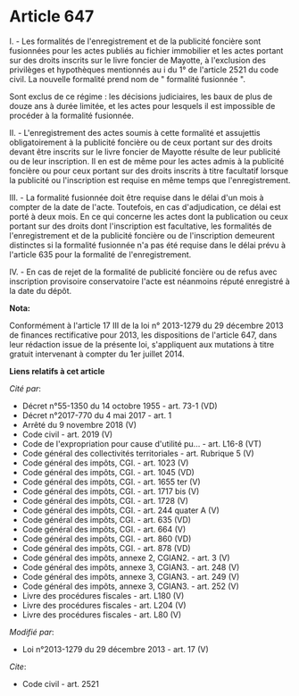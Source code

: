 # Article 647

I. - Les formalités de l'enregistrement et de la publicité foncière sont fusionnées pour les actes publiés au fichier
immobilier et les actes portant sur des droits inscrits sur le livre foncier de Mayotte, à l'exclusion des privilèges et
hypothèques mentionnés au i du 1° de l'article 2521 du code civil. La nouvelle formalité prend nom de " formalité fusionnée
".

Sont exclus de ce régime : les décisions judiciaires, les baux de plus de douze ans à durée limitée, et les actes pour
lesquels il est impossible de procéder à la formalité fusionnée.

II. - L'enregistrement des actes soumis à cette formalité et assujettis obligatoirement à la publicité foncière ou de ceux
portant sur des droits devant être inscrits sur le livre foncier de Mayotte résulte de leur publicité ou de leur inscription.
Il en est de même pour les actes admis à la publicité foncière ou pour ceux portant sur des droits inscrits à titre
facultatif lorsque la publicité ou l'inscription est requise en même temps que l'enregistrement.

III. - La formalité fusionnée doit être requise dans le délai d'un mois à compter de la date de l'acte. Toutefois, en cas
d'adjudication, ce délai est porté à deux mois. En ce qui concerne les actes dont la publication ou ceux portant sur des
droits dont l'inscription est facultative, les formalités de l'enregistrement et de la publicité foncière ou de l'inscription
demeurent distinctes si la formalité fusionnée n'a pas été requise dans le délai prévu à l'article 635 pour la formalité de
l'enregistrement.

IV. - En cas de rejet de la formalité de publicité foncière ou de refus avec inscription provisoire conservatoire l'acte est
néanmoins réputé enregistré à la date du dépôt.

**Nota:**

Conformément à l'article 17 III de la loi n° 2013-1279 du 29 décembre 2013 de finances rectificative pour 2013, les
dispositions de l'article 647, dans leur rédaction issue de la présente loi, s'appliquent aux mutations à titre gratuit
intervenant à compter du 1er juillet 2014.

**Liens relatifs à cet article**

_Cité par_:

  - Décret n°55-1350 du 14 octobre 1955 - art. 73-1 (VD)
  - Décret n°2017-770 du 4 mai 2017 - art. 1
  - Arrêté du 9 novembre 2018 (V)
  - Code civil - art. 2019 (V)
  - Code de l'expropriation pour cause d'utilité pu... - art. L16-8 (VT)
  - Code général des collectivités territoriales - art. Rubrique 5 (V)
  - Code général des impôts, CGI. - art. 1023 (V)
  - Code général des impôts, CGI. - art. 1045 (VD)
  - Code général des impôts, CGI. - art. 1655 ter (V)
  - Code général des impôts, CGI. - art. 1717 bis (V)
  - Code général des impôts, CGI. - art. 1728 (V)
  - Code général des impôts, CGI. - art. 244 quater A (V)
  - Code général des impôts, CGI. - art. 635 (VD)
  - Code général des impôts, CGI. - art. 664 (V)
  - Code général des impôts, CGI. - art. 860 (VD)
  - Code général des impôts, CGI. - art. 878 (VD)
  - Code général des impôts, annexe 2, CGIAN2. - art. 3 (V)
  - Code général des impôts, annexe 3, CGIAN3. - art. 248 (V)
  - Code général des impôts, annexe 3, CGIAN3. - art. 249 (V)
  - Code général des impôts, annexe 3, CGIAN3. - art. 252 (V)
  - Livre des procédures fiscales - art. L180 (V)
  - Livre des procédures fiscales - art. L204 (V)
  - Livre des procédures fiscales - art. L80 (V)

_Modifié par_:

  - Loi n°2013-1279 du 29 décembre 2013 - art. 17 (V)

_Cite_:

  - Code civil - art. 2521
